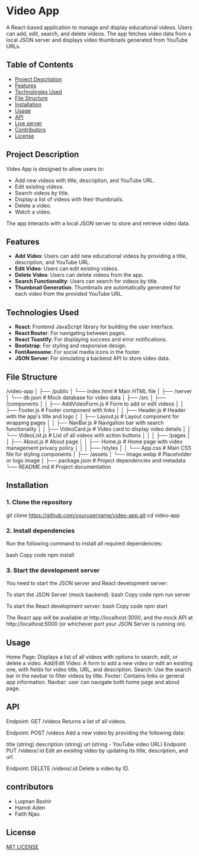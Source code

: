 # Video App

A React-based application to manage and display educational videos. Users can add, edit, search, and delete videos. The app fetches video data from a local JSON server and displays video thumbnails generated from YouTube URLs.

## Table of Contents
- [Project Description](#project-description)
- [Features](#features)
- [Technologies Used](#technologies-used)
- [File Structure](#file-structure)
- [Installation](#installation)
- [Usage](#usage)
- [API](#api)
- [Live server](#live-server)
- [Contributors](#contributors)
- [License](#License)

## Project Description
Video App is designed to allow users to:
- Add new videos with title, description, and YouTube URL.
- Edit existing videos.
- Search videos by title.
- Display a list of videos with their thumbnails.
- Delete a video.
- Watch a video.

The app interacts with a local JSON server to store and retrieve video data.

## Features
- **Add Video**: Users can add new educational videos by providing a title, description, and YouTube URL.
- **Edit Video**: Users can edit existing videos.
- **Delete Video**: Users can delete videos from the app.
- **Search Functionality**: Users can search for videos by title.
- **Thumbnail Generation**: Thumbnails are automatically generated for each video from the provided YouTube URL.

## Technologies Used
- **React**: Frontend JavaScript library for building the user interface.
- **React Router**: For navigating between pages.
- **React Toastify**: For displaying success and error notifications.
- **Bootstrap**: For styling and responsive design.
- **FontAwesome**: For social media icons in the footer.
- **JSON Server**: For simulating a backend API to store video data.

## File Structure
/video-app
│
├── /public
│   └── index.html                     # Main HTML file
│
├── /server
│   └── db.json                        # Mock database for video data
│
├── /src
│   ├── /components
│   │   ├── AddVideoForm.js            # Form to add or edit videos
│   │   ├── Footer.js                  # Footer component with links
│   │   ├── Header.js                  # Header with the app's title and logo
│   │   ├── Layout.js                  # Layout component for wrapping pages
│   │   ├── NavBar.js                  # Navigation bar with search functionality
│   │   ├── VideoCard.js               # Video card to display video details
│   │   └── VideoList.js               # List of all videos with action buttons
│   │
│   ├── /pages
│   │   ├── About.js                   # About page
│   │   ├── Home.js                    # Home page with video management
            privacy policy
│   │
│   ├── /styles
│   │   └── App.css                    # Main CSS file for styling components
│
├── /assets
│   └── Image.webp                     # Placeholder or logo image
│
├── package.json                       # Project dependencies and metadata
└── README.md                          # Project documentation

## Installation
### 1. Clone the repository


git clone https://github.com/yourusername/video-app.git
cd video-app

### 2. Install dependencies

Run the following command to install all required dependencies:

bash
Copy code
npm install

### 3. Start the development server
You need to start the JSON server and React development server:

To start the JSON Server (mock backend):
bash
Copy code
npm run server

To start the React development server:
bash
Copy code
npm start

The React app will be available at http://localhost:3000, and the mock API at http://localhost:5000 (or whichever port your JSON Server is running on).

## Usage
Home Page: Displays a list of all videos with options to search, edit, or delete a video.
Add/Edit Video: A form to add a new video or edit an existing one, with fields for video title, URL, and description.
Search: Use the search bar in the navbar to filter videos by title.
Footer: Contains links or general app information.
Navbar: user can navigate both home page and about page.

## API
Endpoint: GET /videos
Returns a list of all videos.

Endpoint: POST /videos
Add a new video by providing the following data:

title (string)
description (string)
url (string - YouTube video URL)
Endpoint: PUT /videos/:id
Edit an existing video by updating its title, description, and url.

Endpoint: DELETE /videos/:id
Delete a video by ID.

## contributors
- Luqman Bashir
- Hamdi Aden
- Faith Njau

## License
[MIT LICENSE](https://github.com/luqman-bashir/video-app/blob/master/LICENSE.MD)
